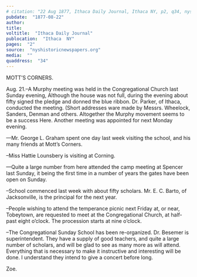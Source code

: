```yaml
---
# citation: "22 Aug 1877, Ithaca Daily Journal, Ithaca NY, p2, q34, nyshistoricnewspapers.org."
pubdate:  "1877-08-22"
author: 
title: 
voltitle:  "Ithaca Daily Journal"
publocation:  "Ithaca  NY"
pages:  "2"
source:  "nyshistoricnewspapers.org"
media:  ""
quaddress:  "34"
---
```

MOTT’S CORNERS. 

Aug. 21.–A Murphy meeting was held in the Congregational Church last Sunday evening, Although the house was not full, during the evening about fifty signed the pledge and donned the blue ribbon. Dr. Parker, of Ithaca, conducted the meeting. (Short addresses ware made by Messrs. Wheelock, Sanders, Denman and others. Altogether the Murphy movement seems to be a success Here. Another meeting was appointed for next Monday evening. 

—Mr. George L. Graham spent one day last week visiting the school, and his many friends at Mott’s Corners.  

–Miss Hattie Lounsbery is visiting at Corning.

—Quite a large number from here attended the camp meeting at Spencer last Sunday, it being the first time in a number of years the gates have been open on Sunday. 

–School commenced last week with about fifty scholars.  Mr. E. C. Barto, of Jacksonville, is the principal for the next year. 

–People wishing to attend the temperance picnic next Friday at, or near,  Tobeytown, are requested to meet at the Congregational Church, at half-past eight o’clock. The procession starts at nine o’clock.

–The Congregational Sunday School has been re-organized. Dr. Besemer is superintendent. They have a supply of good teachers, and quite a large number of scholars, and will be glad to see as many more as will attend. Everything that is necessary to make it instructive and interesting will be done. I understand they intend to give a concert before long.

Zoe.

